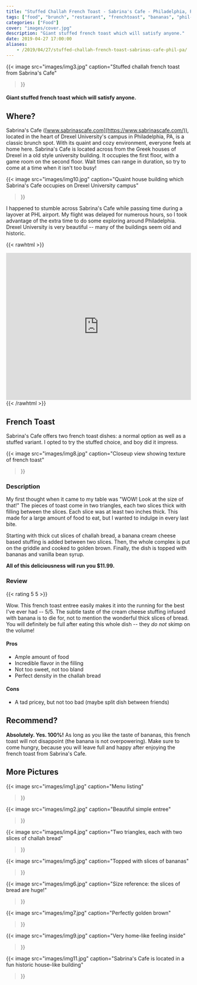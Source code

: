 ```yaml
---
title: "Stuffed Challah French Toast - Sabrina's Cafe - Philadelphia, PA"
tags: ["food", "brunch", "restaurant", "frenchtoast", "bananas", "phil-pa"]
categories: ["Food"]
cover: "images/cover.jpg"
description: "Giant stuffed french toast which will satisfy anyone."
date: 2019-04-27 17:00:00
aliases:
    - /2019/04/27/stuffed-challah-french-toast-sabrinas-cafe-phil-pa/
---
```


{{< image
    src="images/img3.jpg"
    caption="Stuffed challah french toast from Sabrina's Cafe"
>}}

#### Giant stuffed french toast which will satisfy anyone.

## Where?

Sabrina's Cafe ([www.sabrinascafe.com](https://www.sabrinascafe.com/)), located in the heart of Drexel University's campus in Philadelphia, PA, is a classic brunch spot. With its quaint and cozy environment, everyone feels at home here. Sabrina's Cafe is located across from the Greek houses of Drexel in a old style university building. It occupies the first floor, with a game room on the second floor. Wait times can range in duration, so try to come at a time when it isn't too busy!

{{< image
    src="images/img10.jpg"
    caption="Quaint house building which Sabrina's Cafe occupies on Drexel University campus"
>}}

I happened to stumble across Sabrina's Cafe while passing time during a layover at PHL airport. My flight was delayed for numerous hours, so I took advantage of the extra time to do some exploring around Philadelphia. Drexel University is very beautiful -- many of the buildings seem old and historic.

{{< rawhtml >}}
<iframe src="https://www.google.com/maps/embed?pb=!1m18!1m12!1m3!1d97916.84381431268!2d-75.26994863030988!3d39.921223377568545!2m3!1f0!2f0!3f0!3m2!1i1024!2i768!4f13.1!3m3!1m2!1s0x0%3A0x6ba49e1e699b8daa!2sSabrina&#39;s+Cafe!5e0!3m2!1sen!2sus!4v1556383495018!5m2!1sen!2sus" width="800" height="400" frameborder="0" style="border:0; max-width:100%;" allowfullscreen></iframe>
{{< /rawhtml >}}

## French Toast

Sabrina's Cafe offers two french toast dishes: a normal option as well as a stuffed variant. I opted to try the stuffed choice, and boy did it impress.

{{< image
    src="images/img8.jpg"
    caption="Closeup view showing texture of french toast"
>}}


### Description

My first thought when it came to my table was "WOW! Look at the size of that!" The pieces of toast come in two triangles, each two slices thick with filling between the slices. Each slice was at least two inches thick. This made for a large amount of food to eat, but I wanted to indulge in every last bite.

Starting with thick cut slices of challah bread, a banana cream cheese based stuffing is added between two slices. Then, the whole complex is put on the griddle and cooked to golden brown. Finally, the dish is topped with bananas and vanilla bean syrup.

**All of this deliciousness will run you $11.99.**

### Review

{{< rating 5 5 >}}

Wow. This french toast entree easily makes it into the running for the best I've ever had -- 5/5. The subtle taste of the cream cheese stuffing infused with banana is to die for, not to mention the wonderful thick slices of bread. You will definitely be full after eating this whole dish -- they *do not* skimp on the volume!

#### Pros

- Ample amount of food
- Incredible flavor in the filling
- Not too sweet, not too bland
- Perfect density in the challah bread

#### Cons

- A tad pricey, but not too bad (maybe split dish between friends)

## Recommend?

**Absolutely. Yes. 100%!** As long as you like the taste of bananas, this french toast will not disappoint (the banana is not overpowering). Make sure to come hungry, because you will leave full and happy after enjoying the french toast from Sabrina's Cafe.

## More Pictures

{{< image
    src="images/img1.jpg"
    caption="Menu listing"
>}}

{{< image
    src="images/img2.jpg"
    caption="Beautiful simple entree"
>}}

{{< image
    src="images/img4.jpg"
    caption="Two triangles, each with two slices of challah bread"
>}}

{{< image
    src="images/img5.jpg"
    caption="Topped with slices of bananas"
>}}

{{< image
    src="images/img6.jpg"
    caption="Size reference: the slices of bread are huge!"
>}}

{{< image
    src="images/img7.jpg"
    caption="Perfectly golden brown"
>}}

{{< image
    src="images/img9.jpg"
    caption="Very home-like feeling inside"
>}}

{{< image
    src="images/img11.jpg"
    caption="Sabrina's Cafe is located in a fun historic house-like building"
>}}

